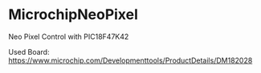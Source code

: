# MicrochipNeoPixel
Neo Pixel Control with PIC18F47K42

Used Board:
https://www.microchip.com/Developmenttools/ProductDetails/DM182028
